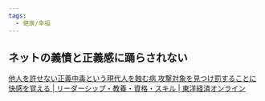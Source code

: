 ```yaml
---
tags:
  - 健康/幸福
---
```

## ネットの義憤と正義感に踊らされない
[他人を許せない正義中毒という現代人を蝕む病 攻撃対象を見つけ罰することに快感を覚える | リーダーシップ・教養・資格・スキル | 東洋経済オンライン](https://toyokeizai.net/articles/-/346215)

